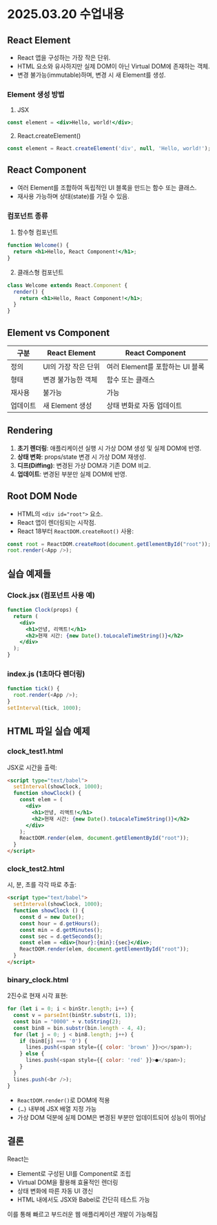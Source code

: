 # 2025.03.20 수업내용

## React Element

* React 앱을 구성하는 가장 작은 단위.
* HTML 요소와 유사하지만 실제 DOM이 아닌 Virtual DOM에 존재하는 객체.
* 변경 불가능(immutable)하며, 변경 시 새 Element를 생성.

### Element 생성 방법

1. JSX

```jsx
const element = <div>Hello, world!</div>;
```

2. React.createElement()

```js
const element = React.createElement('div', null, 'Hello, world!');
```

## React Component

* 여러 Element를 조합하여 독립적인 UI 블록을 만드는 함수 또는 클래스.
* 재사용 가능하며 상태(state)를 가질 수 있음.

### 컴포넌트 종류

1. 함수형 컴포넌트

```jsx
function Welcome() {
  return <h1>Hello, React Component!</h1>;
}
```

2. 클래스형 컴포넌트

```jsx
class Welcome extends React.Component {
  render() {
    return <h1>Hello, React Component!</h1>;
  }
}
```

## Element vs Component

| 구분   | React Element | React Component        |
| ---- | ------------- | ---------------------- |
| 정의   | UI의 가장 작은 단위  | 여러 Element를 포함하는 UI 블록 |
| 형태   | 변경 불가능한 객체    | 함수 또는 클래스              |
| 재사용  | 불가능           | 가능                     |
| 업데이트 | 새 Element 생성  | 상태 변화로 자동 업데이트         |

## Rendering

1. **초기 렌더링**: 애플리케이션 실행 시 가상 DOM 생성 및 실제 DOM에 반영.
2. **상태 변화**: props/state 변경 시 가상 DOM 재생성.
3. **디프(Diffing)**: 변경된 가상 DOM과 기존 DOM 비교.
4. **업데이트**: 변경된 부분만 실제 DOM에 반영.

## Root DOM Node

* HTML의 `<div id="root">` 요소.
* React 앱이 렌더링되는 시작점.
* React 18부터 `ReactDOM.createRoot()` 사용:

```js
const root = ReactDOM.createRoot(document.getElementById("root"));
root.render(<App />);
```

## 실습 예제들

### Clock.jsx (컴포넌트 사용 예)

```jsx
function Clock(props) {
  return (
    <div>
      <h1>안녕, 리액트!</h1>
      <h2>현재 시간: {new Date().toLocaleTimeString()}</h2>
    </div>
  );
}
```

### index.js (1초마다 렌더링)

```js
function tick() {
  root.render(<App />);
}
setInterval(tick, 1000);
```

## HTML 파일 실습 예제

### clock\_test1.html

JSX로 시간을 출력:

```html
<script type="text/babel">
  setInterval(showClock, 1000);
  function showClock() {
    const elem = (
      <div>
        <h1>안녕, 리액트!</h1>
        <h2>현재 시간: {new Date().toLocaleTimeString()}</h2>
      </div>
    );
    ReactDOM.render(elem, document.getElementById("root"));
  }
</script>
```

### clock\_test2.html

시, 분, 초를 각각 따로 추출:

```html
<script type="text/babel">
  setInterval(showClock, 1000);
  function showClock () {
    const d = new Date();
    const hour = d.getHours();
    const min = d.getMinutes();
    const sec = d.getSeconds();
    const elem = <div>{hour}:{min}:{sec}</div>;
    ReactDOM.render(elem, document.getElementById("root"));
  }
</script>
```

### binary\_clock.html

2진수로 현재 시각 표현:

```js
for (let i = 0; i < binStr.length; i++) {
  const v = parseInt(binStr.substr(i, 1));
  const bin = "0000" + v.toString(2);
  const bin8 = bin.substr(bin.length - 4, 4);
  for (let j = 0; j < bin8.length; j++) {
    if (bin8[j] === '0') {
      lines.push(<span style={{ color: 'brown' }}>○</span>);
    } else {
      lines.push(<span style={{ color: 'red' }}>●</span>);
    }
  }
  lines.push(<br />);
}
```

* `ReactDOM.render()`로 DOM에 적용
* `{…}` 내부에 JSX 배열 지정 가능
* 가상 DOM 덕분에 실제 DOM은 변경된 부분만 업데이트되어 성능이 뛰어남

## 결론

React는

* Element로 구성된 UI를 Component로 조립
* Virtual DOM을 활용해 효율적인 렌더링
* 상태 변화에 따른 자동 UI 갱신
* HTML 내에서도 JSX와 Babel로 간단히 테스트 가능

이를 통해 빠르고 부드러운 웹 애플리케이션 개발이 가능해짐
